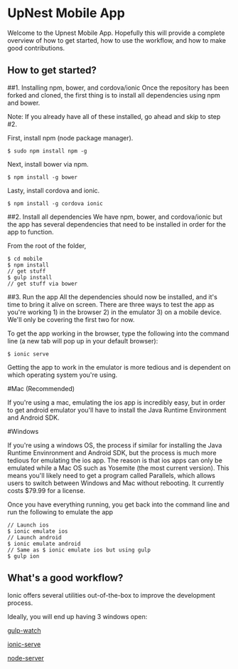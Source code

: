 UpNest Mobile App
==================================
Welcome to the Upnest Mobile App. Hopefully this will provide a complete overview of how to
get started, how to use the workflow, and how to make good contributions.

How to get started?
-------------

##1. Installing npm, bower, and cordova/ionic
Once the repository has been forked and cloned, the first thing is to
install all dependencies using npm and bower.

Note: If you already have all of these installed, go ahead and skip to step #2.

First, install npm (node package manager).

```
$ sudo npm install npm -g
```

Next, install bower via npm.

```
$ npm install -g bower
```

Lasty, install cordova and ionic.
```
$ npm install -g cordova ionic
```

##2. Install all dependencies
We have npm, bower, and cordova/ionic but the app has several dependencies
that need to be installed in order for the app to function.

From the root of the folder,

```
$ cd mobile
$ npm install
// get stuff
$ gulp install
// get stuff via bower
```

##3. Run the app
All the dependencies should now be installed, and it's time to bring it alive on screen.
There are three ways to test the app as you're working 1) in the browser 2) in the emulator 3) on a mobile device.
We'll only be covering the first two for now.

To get the app working in the browser, type the following into the command line
(a new tab will pop up in your default browser):

```
$ ionic serve
```

Getting the app to work in the emulator is more tedious and is dependent on
which operating system you're using.

#Mac (Recommended)

If you're using a mac, emulating the ios app is incredibly easy, but in order to get android emulator
you'll have to install the Java Runtime Environment and Android SDK.

#Windows

If you're using a windows OS, the process if similar for installing the Java Runtime Envinronment
and Android SDK, but the process is much more tedious for emulating the ios app.
The reason is that ios apps can only be emulated while a Mac OS such as Yosemite (the most current version).
This means you'll likely need to get a program called Parallels, which allows users to switch
between Windows and Mac without rebooting. It currently costs $79.99 for a license.

Once you have everything running, you get back into the command line and run the following to emulate the app

```
// Launch ios
$ ionic emulate ios
// Launch android
$ ionic emulate android
// Same as $ ionic emulate ios but using gulp
$ gulp ion
```

What's a good workflow?
-------------

Ionic offers several utilities out-of-the-box to improve the development process.

Ideally, you will end up having 3 windows open:


[gulp-watch](./screenshots/console-gulp-watch.png)

[ionic-serve](./screenshots/console-ionic-serve.png)

[node-server](./screenshots/console-node-server.png)

